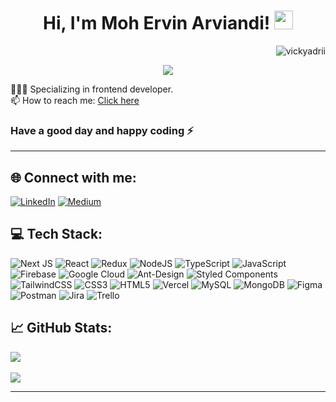 <h1 align="center">
Hi, I'm Moh Ervin Arviandi!
  <img src="https://media.giphy.com/media/hvRJCLFzcasrR4ia7z/giphy.gif" width="30">
</h1>
<img src="https://komarev.com/ghpvc/?username=vickyadri29&label=Profile%20Views&color=0e75b6&style=for-the-badge" align='right' alt="vickyadrii" />
<br/>
<p align="center">
  <a href="https://github.com/DenverCoder1/readme-typing-svg"><img src="https://readme-typing-svg.herokuapp.com?lines=Welcome+to+my+Github+Profile+:);Frontend+Enthusiast&center=true&width=380&height=45"></a>
</p>


🧑🏻‍💻 Specializing in frontend developer.</br>
📫 How to reach me: <a href="mailto:muhamadervin34@gmail.com">Click here</a></br>

### Have a good day and happy coding ⚡️
<hr>


## 🌐 Connect with me:
[![LinkedIn](https://img.shields.io/badge/LinkedIn-%230077B5.svg?logo=linkedin&logoColor=white)]() 
[![Medium](https://img.shields.io/badge/Medium-12100E?logo=medium&logoColor=white)]() 

## 💻 Tech Stack:
![Next JS](https://img.shields.io/badge/Next-black?style=for-the-badge&logo=next.js&logoColor=white) ![React](https://img.shields.io/badge/react-%2320232a.svg?style=for-the-badge&logo=react&logoColor=%2361DAFB) ![Redux](https://img.shields.io/badge/redux-%23593d88.svg?style=for-the-badge&logo=redux&logoColor=white) ![NodeJS](https://img.shields.io/badge/node.js-6DA55F?style=for-the-badge&logo=node.js&logoColor=white) ![TypeScript](https://img.shields.io/badge/typescript-%23007ACC.svg?style=for-the-badge&logo=typescript&logoColor=white) ![JavaScript](https://img.shields.io/badge/javascript-%23323330.svg?style=for-the-badge&logo=javascript&logoColor=%23F7DF1E) ![Firebase](https://img.shields.io/badge/firebase-%23039BE5.svg?style=for-the-badge&logo=firebase) ![Google Cloud](https://img.shields.io/badge/Google%20Cloud-%234285F4.svg?style=for-the-badge&logo=google-cloud&logoColor=white) ![Ant-Design](https://img.shields.io/badge/-AntDesign-%230170FE?style=for-the-badge&logo=ant-design&logoColor=white) ![Styled Components](https://img.shields.io/badge/styled--components-DB7093?style=for-the-badge&logo=styled-components&logoColor=white) ![TailwindCSS](https://img.shields.io/badge/tailwindcss-%2338B2AC.svg?style=for-the-badge&logo=tailwind-css&logoColor=white) ![CSS3](https://img.shields.io/badge/css3-%231572B6.svg?style=for-the-badge&logo=css3&logoColor=white) ![HTML5](https://img.shields.io/badge/html5-%23E34F26.svg?style=for-the-badge&logo=html5&logoColor=white) ![Vercel](https://img.shields.io/badge/vercel-%23000000.svg?style=for-the-badge&logo=vercel&logoColor=white) ![MySQL](https://img.shields.io/badge/mysql-%2300f.svg?style=for-the-badge&logo=mysql&logoColor=white) ![MongoDB](https://img.shields.io/badge/MongoDB-%234ea94b.svg?style=for-the-badge&logo=mongodb&logoColor=white) ![Figma](https://img.shields.io/badge/figma-%23F24E1E.svg?style=for-the-badge&logo=figma&logoColor=white) ![Postman](https://img.shields.io/badge/Postman-FF6C37?style=for-the-badge&logo=postman&logoColor=white) ![Jira](https://img.shields.io/badge/jira-%230A0FFF.svg?style=for-the-badge&logo=jira&logoColor=white) ![Trello](https://img.shields.io/badge/Trello-%23026AA7.svg?style=for-the-badge&logo=Trello&logoColor=white)
## 📈 GitHub Stats:
![](https://github-readme-stats.vercel.app/api/top-langs/?username=vickyadrii&theme=react&hide_border=false&include_all_commits=false&count_private=false&layout=compact)<br/><br/>
![](https://github-readme-streak-stats.herokuapp.com/?user=vickyadrii&theme=react&hide_border=false)<br/>


<hr>
<!-- Proudly created with GPRM ( https://gprm.itsvg.in ) -->
